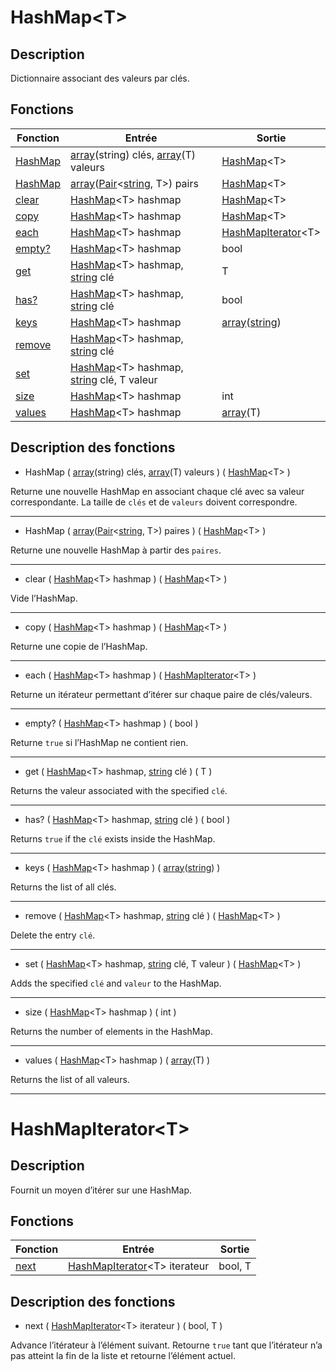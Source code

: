 <a id="hashmap"></a>
# HashMap\<T\>
## Description

Dictionnaire associant des valeurs par clés.

## Fonctions

|Fonction|Entrée|Sortie|
|-|-|-|
|[HashMap](#hashmap_1)|[array](/fr/lib/array#array)(string) clés, [array](/fr/lib/array#array)(T) valeurs|[HashMap](#hashmap)\<T\>|
|[HashMap](#hashmap_2)|[array](/fr/lib/array#array)([Pair](/fr/lib/pair#pair)\<[string](/fr/lib/string#string), T\>) pairs|[HashMap](#hashmap)\<T\>|
|[clear](#clear)|[HashMap](#hashmap)\<T\> hashmap|[HashMap](#hashmap)\<T\>|
|[copy](#copy)|[HashMap](#hashmap)\<T\> hashmap|[HashMap](#hashmap)\<T\>|
|[each](#each)|[HashMap](#hashmap)\<T\> hashmap|[HashMapIterator](#hashmapiterator)\<T\>|
|[empty?](#empty)|[HashMap](#hashmap)\<T\> hashmap|bool|
|[get](#get)|[HashMap](#hashmap)\<T\> hashmap, [string](/fr/lib/string#string) clé|T|
|[has?](#has)|[HashMap](#hashmap)\<T\> hashmap, [string](/fr/lib/string#string) clé|bool|
|[keys](#keys)|[HashMap](#hashmap)\<T\> hashmap|[array](/fr/lib/array#array)([string](/fr/lib/string#string))|
|[remove](#remove)|[HashMap](#hashmap)\<T\> hashmap, [string](/fr/lib/string#string) clé||
|[set](#set)|[HashMap](#hashmap)\<T\> hashmap, [string](/fr/lib/string#string) clé, T valeur||
|[size](#size)|[HashMap](#hashmap)\<T\> hashmap|int|
|[values](#values)|[HashMap](#hashmap)\<T\> hashmap|[array](/fr/lib/array#array)(T)|

## Description des fonctions

<a id="hashmap_1"></a>
- HashMap ( [array](/fr/lib/array#array)(string) clés, [array](/fr/lib/array#array)(T) valeurs ) ( [HashMap](#hashmap)\<T\> )

Returne une nouvelle HashMap en associant chaque clé avec sa valeur correspondante.
La taille de `clés` et de `valeurs` doivent correspondre.
___

<a id="hashmap_2"></a>
- HashMap ( [array](/fr/lib/array#array)([Pair](/fr/lib/pair#pair)\<[string](/fr/lib/string#string), T\>) paires ) ( [HashMap](#hashmap)\<T\> )

Returne une nouvelle HashMap à partir des `paires`.
___

<a id="clear"></a>
- clear ( [HashMap](#hashmap)\<T\> hashmap ) ( [HashMap](#hashmap)\<T\> )

Vide l’HashMap.
___

<a id="copy"></a>
- copy ( [HashMap](#hashmap)\<T\> hashmap ) ( [HashMap](#hashmap)\<T\> )

Returne une copie de l’HashMap.
___

<a id="each"></a>
- each ( [HashMap](#hashmap)\<T\> hashmap ) ( [HashMapIterator](#hashmapiterator)\<T\> )

Returne un itérateur permettant d’itérer sur chaque paire de clés/valeurs.
___

<a id="empty"></a>
- empty? ( [HashMap](#hashmap)\<T\> hashmap ) ( bool )

Returne `true` si l’HashMap ne contient rien.
___

<a id="get"></a>
- get ( [HashMap](#hashmap)\<T\> hashmap, [string](/fr/lib/string#string) clé ) ( T )

Returns the valeur associated with the specified `clé`.
___

<a id="has"></a>
- has? ( [HashMap](#hashmap)\<T\> hashmap, [string](/fr/lib/string#string) clé ) ( bool )

Returns `true` if the `clé` exists inside the HashMap.
___

<a id="keys"></a>
- keys ( [HashMap](#hashmap)\<T\> hashmap ) ( [array](/fr/lib/array#array)([string](/fr/lib/string#string)) )

Returns the list of all clés.
___

<a id="remove"></a>
- remove ( [HashMap](#hashmap)\<T\> hashmap, [string](/fr/lib/string#string) clé ) ( [HashMap](#hashmap)\<T\> )

Delete the entry `clé`.
___

<a id="set"></a>
- set ( [HashMap](#hashmap)\<T\> hashmap, [string](/fr/lib/string#string) clé, T valeur ) ( [HashMap](#hashmap)\<T\> )

Adds the specified `clé` and `valeur` to the HashMap.
___

<a id="size"></a>
- size ( [HashMap](#hashmap)\<T\> hashmap ) ( int )

Returns the number of elements in the HashMap.
___

<a id="values"></a>
- values ( [HashMap](#hashmap)\<T\> hashmap ) ( [array](/fr/lib/array#array)(T) )

Returns the list of all valeurs.
___

<a id="hashmapiterator"></a>
# HashMapIterator\<T\>
## Description

Fournit un moyen d’itérer sur une HashMap.

## Fonctions

|Fonction|Entrée|Sortie|
|-|-|-|
|[next](#next)|[HashMapIterator](#hashmapiterator)\<T\> iterateur|bool, T|

## Description des fonctions

<a id="next"></a>
- next ( [HashMapIterator](#hashmapiterator)\<T\> iterateur ) ( bool, T )

Advance l’itérateur à l’élément suivant.
Retourne `true` tant que l’itérateur n’a pas atteint la fin de la liste et retourne l’élément actuel.